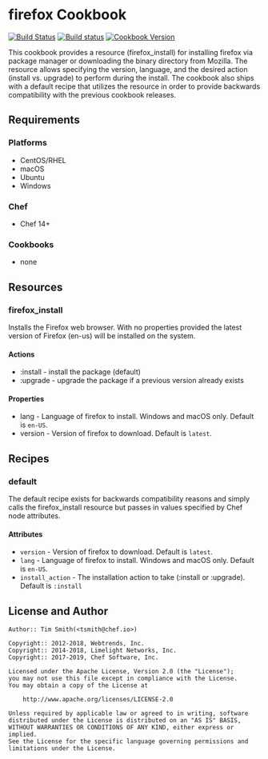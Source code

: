 # firefox Cookbook

[![Build Status](https://travis-ci.org/chef-cookbooks/firefox.svg?branch=master)](https://travis-ci.org/chef-cookbooks/firefox) [![Build status](https://ci.appveyor.com/api/projects/status/29bkd4a746f97ypa/branch/master?svg=true)](https://ci.appveyor.com/project/ChefWindowsCookbooks/firefox/branch/master) [![Cookbook Version](https://img.shields.io/cookbook/v/firefox.svg)](https://supermarket.chef.io/cookbooks/firefox)

This cookbook provides a resource (firefox_install) for installing firefox via package manager or downloading the binary directory from Mozilla. The resource allows specifying the version, language, and the desired action (install vs. upgrade) to perform during the install. The cookbook also ships with a default recipe that utilizes the resource in order to provide backwards compatibility with the previous cookbook releases.

## Requirements

### Platforms

- CentOS/RHEL
- macOS
- Ubuntu
- Windows

### Chef

- Chef 14+

### Cookbooks

- none

## Resources

### firefox_install

Installs the Firefox web browser. With no properties provided the latest version of Firefox (en-us) will be installed on the system.

#### Actions
  - :install - install the package (default)
  - :upgrade - upgrade the package if a previous version already exists

#### Properties
  - lang - Language of firefox to install. Windows and macOS only. Default is `en-US`.
  - version - Version of firefox to download. Default is `latest`.

## Recipes

### default

The default recipe exists for backwards compatibility reasons and simply calls the firefox_install resource but passes in values specified by Chef node attributes.

#### Attributes

- `version` - Version of firefox to download. Default is `latest`.
- `lang` - Language of firefox to install. Windows and macOS only. Default is `en-US`.
- `install_action` - The installation action to take (:install or :upgrade). Default is `:install`

## License and Author

```
Author:: Tim Smith(<tsmith@chef.io>)

Copyright:: 2012-2018, Webtrends, Inc.
Copyright:: 2014-2018, Limelight Networks, Inc.
Copyright:: 2017-2019, Chef Software, Inc.

Licensed under the Apache License, Version 2.0 (the "License");
you may not use this file except in compliance with the License.
You may obtain a copy of the License at

    http://www.apache.org/licenses/LICENSE-2.0

Unless required by applicable law or agreed to in writing, software
distributed under the License is distributed on an "AS IS" BASIS,
WITHOUT WARRANTIES OR CONDITIONS OF ANY KIND, either express or implied.
See the License for the specific language governing permissions and
limitations under the License.
```
